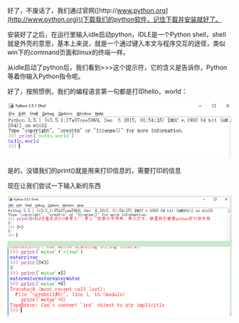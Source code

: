 好了，不废话了，我们通过官网\([http:\/\/www.python.org](http://www.python.org)\)下载我们的python软件，记住下载并安装就好了。

安装好了之后，在运行里输入idle启动python，IDLE是一个Python shell，shell就是外壳的意思，基本上来说，就是一个通过键入本文与程序交互的途径，类似win下的command页面和linux的终端一样。

从idle启动了python后，我们看到&gt;&gt;&gt;这个提示符，它的含义是告诉你，Python等着你输入Python指令呢。

好了，按照惯例，我们的编程语言第一句都是打印hello，world：



![](/assets/helloworld.png)

是的，没错我们的print\(\)就是用来打印信息的，需要打印的信息

现在让我们尝试一下输入新的东西

![](/assets/helloworld2.png)



